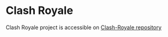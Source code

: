 # Clash Royale

Clash Royale project is accessible on [Clash-Royale repository](https://github.com/AshkanShakiba/Clash-Royale)